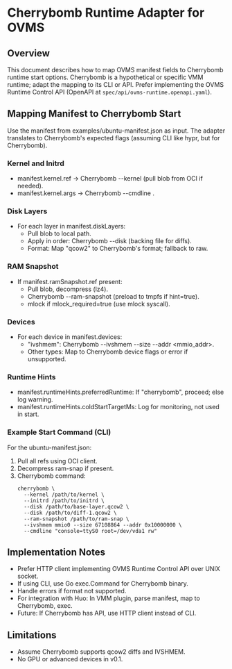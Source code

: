 # Cherrybomb Runtime Adapter for OVMS

## Overview

This document describes how to map OVMS manifest fields to Cherrybomb runtime start options. Cherrybomb is a hypothetical or specific VMM runtime; adapt the mapping to its CLI or API. Prefer implementing the OVMS Runtime Control API (OpenAPI at `spec/api/ovms-runtime.openapi.yaml`).

## Mapping Manifest to Cherrybomb Start

Use the manifest from examples/ubuntu-manifest.json as input. The adapter translates to Cherrybomb's expected flags (assuming CLI like hypr, but for Cherrybomb).

### Kernel and Initrd
- manifest.kernel.ref → Cherrybomb --kernel <path> (pull blob from OCI if needed).
- manifest.kernel.args → Cherrybomb --cmdline <args>.

### Disk Layers
- For each layer in manifest.diskLayers:
  - Pull blob to local path.
  - Apply in order: Cherrybomb --disk <path> (backing file for diffs).
  - Format: Map "qcow2" to Cherrybomb's format; fallback to raw.

### RAM Snapshot
- If manifest.ramSnapshot.ref present:
  - Pull blob, decompress (lz4).
  - Cherrybomb --ram-snapshot <path> (preload to tmpfs if hint=true).
  - mlock if mlock_required=true (use mlock syscall).

### Devices
- For each device in manifest.devices:
  - "ivshmem": Cherrybomb --ivshmem <name> --size <size> --addr <mmio_addr>.
  - Other types: Map to Cherrybomb device flags or error if unsupported.

### Runtime Hints
- manifest.runtimeHints.preferredRuntime: If "cherrybomb", proceed; else log warning.
- manifest.runtimeHints.coldStartTargetMs: Log for monitoring, not used in start.

### Example Start Command (CLI)

For the ubuntu-manifest.json:

1. Pull all refs using OCI client.
2. Decompress ram-snap if present.
3. Cherrybomb command:
   ```
   cherrybomb \
     --kernel /path/to/kernel \
     --initrd /path/to/initrd \
     --disk /path/to/base-layer.qcow2 \
     --disk /path/to/diff-1.qcow2 \
     --ram-snapshot /path/to/ram-snap \
     --ivshmem mmio0 --size 67108864 --addr 0x10000000 \
     --cmdline "console=ttyS0 root=/dev/vda1 rw"
   ```

## Implementation Notes

- Prefer HTTP client implementing OVMS Runtime Control API over UNIX socket.
- If using CLI, use Go exec.Command for Cherrybomb binary.
- Handle errors if format not supported.
- For integration with Huo: In VMM plugin, parse manifest, map to Cherrybomb, exec.
- Future: If Cherrybomb has API, use HTTP client instead of CLI.

## Limitations

- Assume Cherrybomb supports qcow2 diffs and IVSHMEM.
- No GPU or advanced devices in v0.1.
